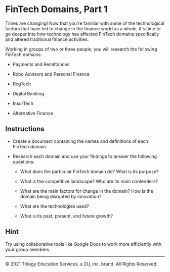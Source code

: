 # FinTech Domains, Part 1

Times are changing! Now that you're familiar with some of the technological factors that have led to change in the finance world as a whole, it's time to go deeper into how technology has affected FinTech domains specifically and altered traditional finance activities.

Working in groups of two or three people, you will research the following FinTech domains:

* Payments and Remittances

* Robo Advisors and Personal Finance

* RegTech

* Digital Banking

* InsurTech

* Alternative Finance

## Instructions

* Create a document containing the names and definitions of each FinTech domain.

* Research each domain and use your findings to answer the following questions:

  * What does the particular FinTech domain do? What is its purpose?

  * What is the competitive landscape? Who are its main contenders?

  * What are the main factors for change in the domain? How is the domain being disrupted by innovation?

  * What are the technologies used?

  * What is its past, present, and future growth?

## Hint

Try using collaborative tools like Google Docs to work more efficiently with your group members.

---
© 2021 Trilogy Education Services, a 2U, Inc. brand. All Rights Reserved.
